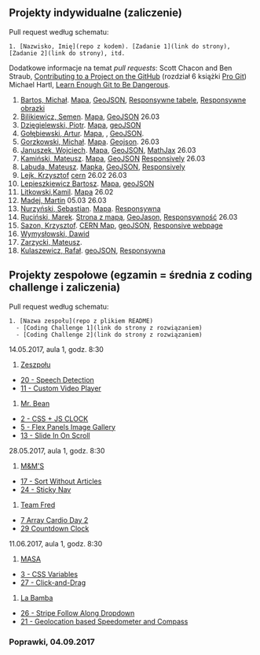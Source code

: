 ## Projekty indywidualne (zaliczenie)

Pull request według schematu:
```
1. [Nazwisko, Imię](repo z kodem). [Zadanie 1](link do strony), [Zadanie 2](link do strony), itd.
```

Dodatkowe informacje na temat _pull requests_: Scott Chacon and Ben Straub,
[Contributing to a Project on the GitHub](https://git-scm.com/book/en/v2/GitHub-Contributing-to-a-Project)
(rozdział 6 książki [Pro Git](https://git-scm.com/book/en/v2))
Michael Hartl, [Learn Enough Git to Be Dangerous](https://www.learnenough.com/git-tutorial).

<!-- (\d+),(.+),(.+),\d+  //  $1. $2, $3 -->

1. [Bartos, Michał](https://github.com/toyorg/TI). [Mapa](https://toyorg.github.io/TI/mapa.html), [GeoJSON](https://toyorg.github.io/TI/geojson.html), [Responsywne tabele](https://toyorg.github.io/TI/rtables.html), [Responsywne obrazki](https://toyorg.github.io/TI/rimages.html)
2. [Bilikiewicz, Semen](https://github.com/sbilikiewicz/TI). [Mapa](https://sbilikiewicz.github.io/TI/cern.html), [GeoJSON](https://sbilikiewicz.github.io/TI/geojson.html) 26.03
3. [Dzięgielewski, Piotr](https://github.com/dexiefy/Techniki-Internetowe). [Mapa](https://dexiefy.github.io/Techniki-Internetowe/cern.html), [geoJSON](https://dexiefy.github.io/Techniki-Internetowe/geoJSON.html)
4. [Gołębiewski, Artur](https://github.com/swiatlamiasta/studia). [Mapa](http://swiatlamiasta.github.io/studia/), , [GeoJSON](http://swiatlamiasta.github.io/studia/leaflet.html).
5. [Gorzkowski, Michał](https://github.com/mrhiyoko/gulpintro). [Mapa](https://mrhiyoko.github.io/gulpintro/). [Geojson](https://mrhiyoko.github.io/geojson/leaf.html). 26.03
6. [Januszek, Wojciech](https://github.com/wojsamjan/myGulp501). [Mapa](https://wojsamjan.github.io/myGulp501/cern.html), [GeoJSON](https://wojsamjan.github.io/myGulp501/geojson.html), [MathJax](https://wojsamjan.github.io/myGulp501/mathjax.html) 26.03
6. [Kamiński, Mateusz](https://github.com/mattiasquat/TI). [Mapa](https://mattiasquat.github.io/TI/map.html), [GeoJSON](https://mattiasquat.github.io/TI/leaflet.html) [Responsively](https://mattiasquat.github.io/TI/responsywnosc.html) 26.03
7. [Labuda, Mateusz](https://github.com/mlabuda2/ti_2017). [Mapka](https://mlabuda2.github.io/ti_2017/googlemap), [GeoJSON](https://mlabuda2.github.io/ti_2017/geojson.html), [Responsively](https://mlabuda2.github.io/ti_2017/responsivesite.html)
8. [Lejk, Krzysztof](https://github.com/kysioo/zadania) [cern](https://kysioo.github.io/cern) 26.02 26.03
9. [Lepieszkiewicz Bartosz](https://github.com/lepsztyk/my_gulp_101). [Mapa](https://lepsztyk.github.io/my_gulp/), [geoJSON](https://lepsztyk.github.io/geojson/)
9. [Litkowski,Kamil](https://github.com/klitkowski/TI). [Mapa](https://klitkowski.github.io/TI/app/mapa.html) 26.02
9. [Madej, Martin](https://github.com/Pes2009/Pes2009.github.io) 05.03 26.03
10. [Nurzyński, Sebastian](https://github.com/ugkontzal/ugkontzal.github.io). [Mapa](https://ugkontzal.github.io/docs/cern.html). [Responsywna](https://ugkontzal.github.io/docs/respons.html)
11. [Ruciński, Marek](https://github.com/marenty). [Strona z mapą](https://marenty.github.io/), [GeoJason](https://marenty.github.io/src/zad2.html), [Responsywność](https://marenty.github.io/src/zad3.html) 26.03
12. [Sazon, Krzysztof](https://github.com/ksazon/cernMap). [CERN Map](https://ksazon.github.io/cernMap/), [geoJSON](https://ksazon.github.io/geoJSON/), [Responsive webpage](https://ksazon.github.io/responsiveSite/)
12. [Wymysłowski, Dawid](https://github.com/garpus/Wymyslowski)
13. [Zarzycki, Mateusz](https://github.com/MateuszsuetaM/Techniki_internetowe).
14. [Kulaszewicz, Rafał](https://github.com/rkulaszewicz/TI). [geoJSON](https://rkulaszewicz.github.io/TI/mapa.html), [Responsywna](https://rkulaszewicz.github.io/TI/tabele.html)


## Projekty zespołowe (egzamin = średnia z coding challenge i zaliczenia)

Pull request według schematu:

```
1. [Nazwa zespołu](repo z plikiem README)
  - [Coding Challenge 1](link do strony z rozwiązaniem)
  - [Coding Challenge 2](link do strony z rozwiązaniem)
```

14.05.2017, aula 1, godz. 8:30

1. [Zeszpołu](https://github.com/ksazon)
  - [20 - Speech Detection](https://github.com/ksazon/speechRecognition)
  - [11 - Custom Video Player](https://github.com/ksazon/videoPlayer)

1. [Mr. Bean](https://github.com/wojsamjan?tab=repositories)
  - [2 - CSS + JS CLOCK](https://github.com/wojsamjan/cssJS_Clock)
  - [5 - Flex Panels Image Gallery](https://github.com/wojsamjan/flexPanelsImageGallery)
  - [13 - Slide In On Scroll](https://github.com/wojsamjan/slideInOnScroll)


28.05.2017, aula 1, godz. 8:30

1. [M&M'S](https://github.com/toyorg)
  - [17 - Sort Without Articles](https://github.com/toyorg/SortWithoutArticles)
  - [24 - Sticky Nav](https://github.com/toyorg/StickyNav)

1. [Team Fred](https://github.com/mrhiyoko?tab=repositories)
  - [7 Array Cardio Day 2](https://github.com/mrhiyoko/Array-Cardio-day-2)
  - [29 Countdown Clock](https://github.com/mrhiyoko/Countdown-Clock)


11.06.2017, aula 1, godz. 8:30

1. [MASA](https://github.com/marenty)
  - [3 - CSS Variables](https://github.com/marenty/03-CSS-Variables)
  - [27 - Click-and-Drag](https://github.com/marenty/27-Click-and-Drag)

1. [La Bamba](https://github.com/mlabuda2)
  - [26 - Stripe Follow Along Dropdown](https://github.com/mlabuda2/StripeFollowAlongDropdown)
  - [21 - Geolocation based Speedometer and Compass](https://github.com/mlabuda2/GeolocationbasedSpeedometerandCompass)


### Poprawki, 04.09.2017

